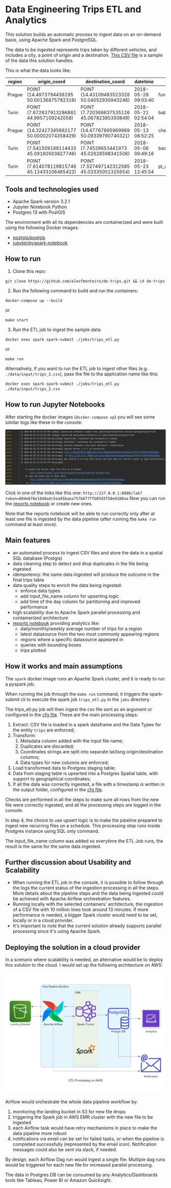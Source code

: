 # Data Engineering Trips ETL and Analytics

This solution builds an automatic process to ingest data on an on-demand basis, using Apache Spark and PostgreSQL. 

The data to be ingested represents trips taken by different vehicles, and includes a city, a point of origin and a destination.
[This CSV file](data/input/trips.csv) is a sample of the data this solution handles.

This is what the data looks like:

|region|origin_coord|destination_coord|datetime|datasource|
|---|---|---|---|---|
|Prague|POINT (14.4973794438195 50.00136875782316)|POINT (14.43109483523328 50.04052930943246)|2018-05-28 09:03:40|funny_car|
|Turin|POINT (7.672837913286881 44.9957109242058)|POINT (7.720368637535126 45.06782385393849)|2018-05-21 02:54:04|baba_car|
|Prague|POINT (14.32427345662177 50.00002074358429)|POINT (14.47767895969969 50.09339790740321)|2018-05-13 08:52:25|cheap_mobile|
|Turin|POINT (7.541509189114433 45.09160503827746)|POINT (7.74528653441973 45.02628598341506)|2018-05-06 09:49:16|bad_diesel_vehicles|
|Turin|POINT (7.614078119815749 45.13433106465422)|POINT (7.527497142312585 45.03335051325654)|2018-05-23 12:45:54|pt_search_app|

## Tools and technologies used

 - Apache Spark version 3.2.1
 - Jupyter Notebook Python
 - Postgres 13 with PostGIS

The environment with all its dependencies are containerized and were built using the following Docker images:
 - [postgis/postgis](https://registry.hub.docker.com/r/postgis/postgis)
 - [jupyter/pyspark-notebook](https://hub.docker.com/r/jupyter/pyspark-notebook)

## How to run
1. Clone this repo:
```
git clone https://github.com/alexfmonteiro/de-trips.git && cd de-trips
```
2. Run the following command to build and run the containers:

```
docker-compose up --build
``` 
or 
```
make start
```

3. Run the ETL job to ingest the sample data:

```
docker exec spark spark-submit ./jobs/trips_etl.py
``` 
or 
```
make run
```


Alternatively, if you want to run the ETL job to ingest other files (e.g. `./data/input/trips_2.csv`), pass the file to tha application name like this:
```
docker exec spark spark-submit ./jobs/trips_etl.py ./data/input/trips_2.csv
```

## How to run Jupyter Notebooks
After starting the docker images (`docker-compose up`) you will see some similar logs like these in the console:

![spark container logs](./img/jupyter_logs.png "spark container logs")

Click in one of the links like this one: `http://127.0.0.1:8888/lab?token=88de878e1848adc5ea95baea757b677ffb0593f50e9100aa`
Now you can run the [reports notebook](./notebooks/reports.ipynb) or create new ones.

Note that the reports notebook will be able to run correctly only after at least one file is ingested by the data pipeline (after running the `make run` command at least once).


## Main features
 - an automated process to ingest CSV files and store the data in a spatial SQL database (Postgis)
 - data cleaning step to detect and drop duplicates in the file being ingested
 - idempotency: the same data ingested will produce the outcome in the final trips table
 - data quality steps to enrich the data being ingested:
   - enforce data types
   - add input_file_name column for upserting logic
   - add time of the day column for partitioning and improved performance
 - high scalability due to Apache Spark parallel processing and containerized architecture
 - [reports notebook](./notebooks/reports.ipynb) providing analytics like:
   - daily/monthly/weekly average number of trips for a region
   - latest datasource from the two most commonly appearing regions
   - regions where a specific datasource appeared in
   - queries with bounding boxes
   - trips plotted

## How it works and main assumptions
The `spark` docker image runs an Apache Spark cluster, and it is ready to run a pyspark job.

When running the job through the `make run` command, it triggers the spark-submit cli to execute the spark job `trips_etl.py` in the `jobs` directory.

The trips_etl.py job will then ingest the csv file sent as an argument or configured in the [cfg file](./config/dl.cfg). These are the main processing steps:

1. Extract: CSV file is loaded in a spark dataframe and the Data Types for the entity `trips` are enforced;
2. Transform: 
   1. Metadata column added with the input file name;
   2. Duplicates are discarded;
   3. Coordinates strings are split into separate lat/long origin/destination columns;
   4. Data types for new columns are enforced;
3. Load transformed data to Postgres staging table;
4. Data from staging table is upserted into a Postgres Spatial table, with support to geographical coordinates;
5. If all the data was correctly ingested, a file with a timestamp is written in the output folder, configured in the [cfg file](./config/dl.cfg).

Checks are performed in all the steps to make sure all rows from the new file were correctly ingested, and all the processing steps are logged in the console.

In step 4, the choice to use upsert logic is to make the pipeline prepared to ingest new recurring files on a schedule. This processing step runs inside Postgres instance using SQL only command.

The input_file_name column was added so everytime the ETL Job runs, the result is the same for the same data ingested.

## Further discussion about Usability and Scalability
 - When running the ETL job in the console, it is possible to follow through the logs the current status of the ingestion processing in all the steps. More details about the pipeline steps and the data being ingested could be achieved with Apache Airflow orchestration features.
 - Running locally with the selected containers' architecture, the ingestion of a CSV file with 10 million lines took around 13 minutes. If more performance is needed, a bigger Spark cluster would need to be set, locally or in a cloud provider. 
 - It's important to note that the current solution already supports parallel processing since it's using Apache Spark.

## Deploying the solution in a cloud provider

In a scenario where scalability is needed, an alternative would be to deploy this solution to the cloud. I would set up the following architecture on AWS:

![AWS Architecture](./img/etl_processing_on_aws.png "ETL Processing on AWS")

Airflow would orchestrate the whole data pipeline workflow by:
1. monitoring the landing bucket in S3 for new file drops
2. triggering the Spark job in AWS EMR cluster with the new file to be ingested
3. each Airflow task would have retry mechanisms in place to make the data pipeline more robust
4. notifications via email can be set for failed tasks, or when the pipeline is completed successfully (represented by the email icon). Notification messages could also be sent via slack, if needed.

By design, each Airflow Dag run would ingest a single file. Multiple dag runs would be triggered for each new file for increased parallel processing.

The data in Postgres DB can be consumed by any Analytics/Dashboards tools like Tableau, Power BI or Amazon Quicksight.
